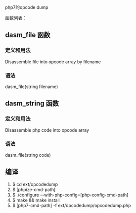 php7的opcode dump

函数列表：
## dasm_file 函数
### 定义和用法
Disassemble file into opcode array by filename 

### 语法
dasm_file(string filename)

## dasm_string 函数
### 定义和用法
Disassemble php code into opcode array 

### 语法
dasm_file(string code)



## 编译

1.  $ cd ext/opcodedump
1.  $ [phpize-cmd-path]
1.  $ ./configure --with-php-config=[php-config-cmd-path]
1.  $ make && make install
1.  $ [php7-cmd-path] -f ext/opcodedump/opcodedump.php

